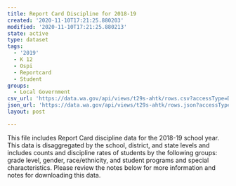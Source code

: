 ```yaml
---
title: Report Card Discipline for 2018-19
created: '2020-11-10T17:21:25.880203'
modified: '2020-11-10T17:21:25.880213'
state: active
type: dataset
tags:
  - '2019'
  - K 12
  - Ospi
  - Reportcard
  - Student
groups:
  - Local Government
csv_url: 'https://data.wa.gov/api/views/t29s-ahtk/rows.csv?accessType=DOWNLOAD'
json_url: 'https://data.wa.gov/api/views/t29s-ahtk/rows.json?accessType=DOWNLOAD'
layout: post

---
```

This file includes Report Card discipline data for the 2018-19 school year. This data is disaggregated by the school, district, and state levels and includes counts and discipline rates of students by the following groups: grade level, gender, race/ethnicity, and student programs and special characteristics. Please review the notes below for more information and notes for downloading this data.
